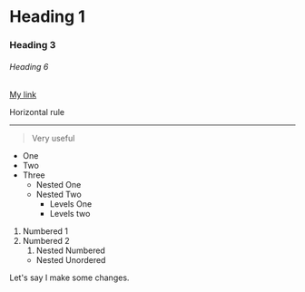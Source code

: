 <!-- Trying something new -->

<!-- Headings -->

# Heading 1
### Heading 3
###### Heading 6

<!-- Hyperlinks -->

[My link](www.google.com
"Wow")

<p> Horizontal rule </p>

---

> Very useful

<!-- Lists -->

* One
* Two
* Three
  * Nested One
  * Nested Two
    * Levels One 
    * Levels two

1. Numbered 1
2. Numbered 2
   1. Nested Numbered
    * Nested Unordered


<!-- Github Flavour -->

Let's say I make some changes.

